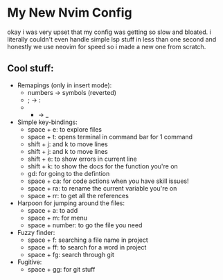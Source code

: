 # My New Nvim Config
okay i was very upset that my config was getting so slow and bloated.
i literally couldn't even handle simple lsp stuff in less than one second and 
honestly we use neovim for speed so i made a new one from scratch.

## Cool stuff:
- Remapings (only in insert mode):
    - numbers -> symbols (reverted)
    - ; -> :
    - - -> _
- Simple key-bindings:
    - space + e: to explore files
    - space + t: opens terminal in command bar for 1 command
    - shift + j: and k to move lines
    - shift + j: and k to move lines
    - shift + e: to show errors in current line
    - shift + k: to show the docs for the function you're on
    - gd: for going to the defintion 
    - space + ca: for code actions when you have skill issues!
    - space + ra: to rename the current variable you're on
    - space + rr: to get all the references
- Harpoon for jumping around the files:
    - space + a: to add
    - space + m: for menu
    - space + number: to go the file you need
- Fuzzy finder:
    - space + f: searching a file name in project
    - space + ff: to search for a word in project
    - space + fg: search through git
- Fugitive:
    - space + gg: for git stuff 
